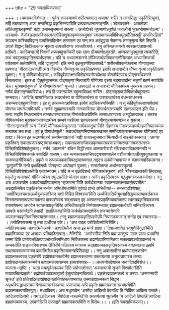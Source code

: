 +++
title = "29 चमसाधिकरणम्"

+++
।।चमसवदविशेषात्।। पूर्वत्र रूपकवाक्ये शरीरश्रवणात् अव्यक्तं शरीरं न तन्त्रसिद्धा प्रकृतिरित्युक्तं, तर्हि तदश्रवणात् अजा तन्त्रसिद्धा प्रकृतिस्स्यादिति प्रत्यवस्थानात्सङ्गतिः। श्वेताश्वतरे- 'अजामेकां लोहितशुक्लकृष्णां" बह्वीः प्रजास्सृजमानां सरूपाः। अजोह्येको जुषमाणोऽनुशेते जहात्येनां भुक्तभोगामजोऽन्यः'। अस्यार्थः- तेजोबन्नलक्षणविकारगतलोहितशुक्लकृष्णरूपयुक्तां स्वसमानरूपविविधभूतभौतिक्स्रष्ट्रीं उत्पत्तिरहितां" काञ्चन कश्चिदविद्वान् उत्पत्तिराहित्येन तत्समान एव सन् तत्र अहंबुद्ध्या सेवमानः तामनुसृत्य शेते तिष्ठति। अपरो विद्वान् किञ्चित्कालं भूक्त्वा उत्पन्नवैराग्यः त्यजतीत्यर्थः। ननु अस्मिन्नजामन्त्रे स्वरसतएतावानर्थः प्रतीयते। काञ्चिच्छागीं त्रिवर्णां सरूपबहुसर्गकरीं एकः छागः प्रीयमाणोऽनुवर्तते, अन्यस्तामुपभुक्तां त्यजतीति, कथं भवदुक्तप्रकृतिरूपार्थग्रहणम्। यदि च अध्यात्मशास्त्रे लौकिकार्थप्रतिपादनानौचित्यात् आध्यात्मिकार्थे पर्यवसानं कर्तव्यमिति, तर्हि 'द्वासुपर्णा' इति मन्त्रे वृक्षसुपर्णपिप्पलशब्दैः" शरीरजीवकर्मफलानां गौण्यावृत्त्या ग्रहणवत् 'गौरनाद्यन्तवती'त्यत्र गोशब्देन गौण्यावृत्त्या प्रकृतिग्रहणवत् इहापि अजाशब्देन गौण्या वृत्त्या प्रकृतिग्रहणं युक्तम्। न तु यौगिकार्थग्रहणम्। रूढिपूर्वकलक्षणाविशेषरूपगौण्यपेक्षया योगदौर्बल्यस्य प्रोद्गात्रधिकरणे स्थितत्वात्। इतरधा 'प्रैतुहोतुश्चमसः प्रोद्गातृणा'मित्यत्रापि यौगिक्या वृत्त्या उद्गात्रादीनां चतुर्णां ग्रहणं स्यादिति चेन्न। मुख्यार्थानुपपत्तौ हि गौणार्थाश्रयणं" युज्यते। उपपद्यते च अजाशब्दे यौगिकार्थस्य मुख्यस्य ग्रहणम्। नचैवं प्रोद्गातृन्यायविरोधः। तत्र हि पाशन्यायेन बहुत्वाविवक्षा नास्ति। प्रोद्गातृशब्दयौगिकार्थबहुत्वस्य सम्भवात्। 'अदितिः पाशा'नित्यत्र रूढ्यर्थस्य वा यौगिकार्थस्य वा पाशशब्दार्थस्य बंधनसाधनस्य असम्भवाद्बहुत्वाविवक्षा। इह तु तत्सम्भवान्नाविवक्षा इत्येवं तदधिकरणस्थितिः। न तु रूढिपूर्वकलक्षणापेक्षया योगस्य जघन्यत्वमित्यपि। नन्वेवं सुब्रह्मण्यस्यापि गानकारितया योगार्थत्वात्तस्यापि ग्रहणप्रसङ्ग इति चेन्न। तस्य सदसि स्थित्यभावेन तत्साधारण्याबावात् मीमांसकैकदेशिभिः तत्साधारण्यस्य अभ्युपेतत्वाच्च। ततश्च यौगिकार्थस्य मुख्यस्याजाशब्दार्थस्य सम्भवे पररीत्या छागत्वरूपणं गौणवृत्त्याश्रयणञ्च न युक्तम्। 'गौरनाद्यन्तवती'त्यत्र गोशब्दे यौगिकार्थास्फुरणात् 'सर्वकामदुघा'मिति दोहनस्य गोशब्दरूढ्यर्थग्रहणनियामकस्य सत्वाच्च तत्र तथा। इह तु योगार्थस्फूर्तेः" रूढ्यर्थग्रहणनियामकशब्दांतर समभिव्याहारासम्भवाच्च यौगिकार्थ एव ग्राह्यः। किञ्च इह रूढ्यर्थग्रहणे समभिव्याहृतानां 'बह्वीः प्रजास्सृजमाना'मित्यादीनां सङ्कोचस्स्यात्। छाग्याः प्रकृतिवत् सकलप्रजास्त्रष्टृत्वासम्भवात्। सकलप्रजासर्गकरप्रकृत्यामल्पप्रजासर्गकरच्छागत्वकल्पनस्य विच्छित्तिविशेषाहेतुत्वात्। नचैवं 'आत्मानं" रथिनं विद्धी'त्यत्र आत्मशरीरादौ रथिरथत्वादिकल्पनमपि न विच्छित्तिविशेषजनकं स्यादिति वाच्यम्। तत्र रूप्यरूपकवाचिपदद्वयश्रवणबलेन वशीकार्यताप्रतीत्युपयुक्ततया च रूपणमङ्गीक्रियते। प्रकृते च रूप्यरूपकवाचिपदद्वयाश्रवणात् तद्वदत्र उपयोगाभावाच्च न च्छागत्वपरिकल्पनम्। 'द्वासुपर्णे'ति मन्त्रे वृक्षादिशब्दैः योगवृत्त्या अर्थग्रहणं युक्तम्। समासोक्त्या अर्थान्तरस्फूर्त्या विच्छित्तिविशेषोऽस्तीति एतावन्मात्रम्। यदि च न वृक्षादिशब्दे यौगिकार्थस्फुरणं, तर्हि 'गौरनाद्यन्तवती'तिवदस्तु, प्रकृतेतु अजाशब्दे यौगिकार्थस्य स्फुटप्रतीतेः योगएव ग्राह्यः। अनेन प्रकृतिस्वरूपं बद्धमुक्तस्वरूपञ्चोक्तं। ननु अत्र अजाशब्देन अकार्यत्वप्रतिपादनात् 'सृजमाना'मिति कर्त्रर्थशानचा स्वातन्त्र्यलक्षणकर्तृत्वप्रतीतेः" अब्रह्मात्मिकैव प्रकृतिरनेन मन्त्रेण अभिधीयतामिति पूर्वपक्षे प्राप्ते अभिधीयते-- चमसवदविशेषात् 'अर्वाग्बिलश्चमसऊर्ध्वबुध्नस्तस्मिन् यशो निहितं विश्वरूप'मिति ऊर्ध्वबिलतिर्यग्बुध्नप्रसिद्धचमसव्यावर्तकस्य शिरसश्चमसत्वप्रत्यायकस्य वाक्यशेषस्य सद्भाववत् इह अस्वतन्त्रप्रकृतिव्यावर्तकस्य स्वतंत्रप्रकृतिपादकस्य वाक्यशेषस्य अभावेन स्वातन्त्राप्रकृतिरिह अभिधीयतइति निर्णयासम्भवात् ब्रह्मात्मकत्वेऽपि जनिराहित्यस्य उपपत्तेः परतन्त्रेऽपि तक्षादौ 'तक्षतिकाष्ठ'मिति कर्त्रर्थप्रत्ययदर्शनेन तावन्मात्रेणापि अपरतन्त्रप्रकृतित्वनिश्चयासम्भवात्।।ननु ब्रह्मात्मकप्रकृतिग्रहणेऽपि नियामकाभावात् सन्देह एव स्यात्तत्राह-- ।।ज्योतिरुपक्रमा तु तथा ह्यधीयत एके।। 'अथ यदतः परोदिवोज्योति'रिति। ज्योतिरुपक्रमा=ब्रह्मात्मिकेत्यर्थः। ब्रह्मात्मिकैव अजा इह मन्त्रे ग्राह्या। 'देवात्मशक्तिं स्वगुणैर्निगूढा'मिति ब्रह्मात्मिकाया एव अजायाः प्रतिपादितत्वात्। तैत्तिरीये- 'अणोरणीया'निति ब्रह्म प्रस्तुत्य 'सप्त प्राणाः प्रभवन्ति तस्मा'दिति प्राणोपलक्षितप्रपञ्चोत्पत्तिमभिधाय निर्विकारस्य ब्रह्मणोऽपरिणामितया सकलप्रपञ्चोपादानत्वं न सम्भवतीति शङ्कानिवारणाय तैत्तिरीये पठितस्य मन्त्रस्य सद्ब्रह्मात्मकप्रकृतिपरत्वस्य वक्तव्यतया इहापि तथात्वावश्यम्भावाच्च ब्रह्मात्मिकैव प्रकृतिरजामन्त्रप्रितिपाद्या।। ननु अकाशादीनां ब्रह्मोपादानकत्वेन ब्रह्मात्मकत्ववत् प्रकृतेरपि ब्रह्मोपादानकत्वेनैव ब्रह्मात्मकत्वस्य वक्तव्यतया अनुत्पन्नायाश्च तस्याः ब्रह्मोपादानकत्वासम्भवेन ब्रह्मात्मकत्वासम्भव इत्याशंक्याह--।।कल्पनोपदेशाच्च मध्वादिवदविरोधः।। कल्पना=सृष्टिः। 'धाता यथापूर्वमकल्पय'दिति प्रयोगदर्शनात् 'अस्मान्मायी सृजते विश्वमेत'दिति मायाशब्दितप्रकृतेः" ब्रह्मोपादेयप्रपञ्चसृष्टौ हेतुत्वावेदनादित्यर्थः। प्रकृतेरब्रह्मात्मकत्वे च तस्याः 'अस्मान्मायी सृजत' इति प्रतिपादितब्रह्मोपादानतानिर्वाहकत्वाभावात् तस्याब्रह्मात्मकत्वं सिद्धम्। अपृथक्सिद्धाधारत्वमात्रेणाप्यात्मत्वोपपत्त्या अजन्याया अपि प्रकृतेः ब्रह्मात्मकत्वं सम्भवत्येवेति ब्रह्मात्मकत्वमविरुद्धम्। मध्वादिवत्। अत्र मधुशब्देन 'असौवा आदित्यो देवमध्वि'ति निर्दिष्ट आदित्य उच्यते। आदित्यवदित्यर्थः। यथाऽऽदित्यस्य 'नैवोदेता नास्तमेते'ति अकार्यतया श्रुतस्यैव 'य आदित्ये तिष्ठन्नि'त्यादिना ब्रह्मात्मकत्वञ्च, एवमनोदेरपि उपपद्यते ब्रह्मात्मकत्वमिति न विरोधः।। ।।इति चमसाधिकरणम्।।